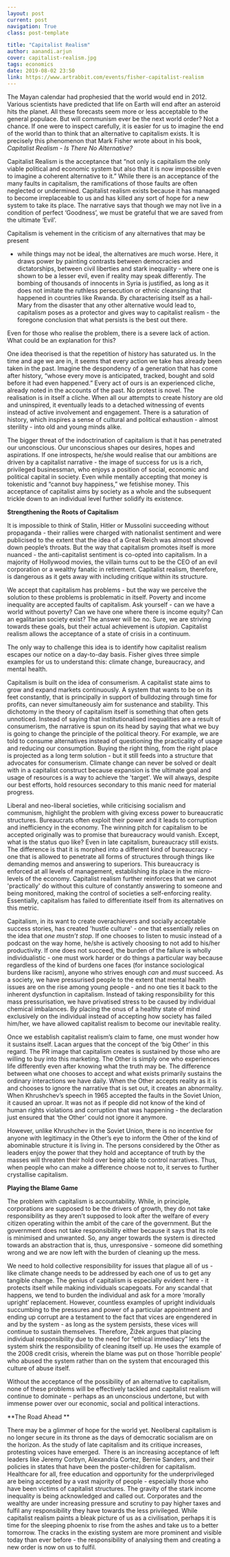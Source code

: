 ```yaml
---
layout: post
current: post
navigation: True
class: post-template

title: "Capitalist Realism"
author: aanandi.arjun
cover: capitalist-realism.jpg
tags: economics
date: 2019-08-02 23:50
link: https://www.artrabbit.com/events/fisher-capitalist-realism
---
```


The Mayan calendar had prophesied that the world would end in 2012. Various
scientists have predicted that life on Earth will end after an asteroid hits the
planet. All these forecasts seem more or less acceptable to the general
populace. But will communism ever be the next world order? Not a chance. If one
were to inspect carefully, it is easier for us to imagine the end of the world
than to think that an alternative to capitalism exists. It is precisely this
phenomenon that Mark Fisher wrote about in his book, *Capitalist Realism - Is
There No Alternative?*

Capitalist Realism is the acceptance that “not only is capitalism the only
viable political and economic system but also that it is now impossible even to
imagine a coherent alternative to it.” While there is an acceptance of the many
faults in capitalism, the ramifications of those faults are often neglected or
undermined. Capitalist realism exists because it has managed to become
irreplaceable to us and has killed any sort of hope for a new system to take its
place. The narrative says that though we may not live in a condition of perfect
‘Goodness’, we must be grateful that we are saved from the ultimate ‘Evil’. 

Capitalism is vehement in the criticism of any alternatives that may be present
- while things may not be ideal, the alternatives are much worse. Here, it draws
power by painting contrasts between democracies and dictatorships, between civil
liberties and stark inequality - where one is shown to be a lesser evil, even if
reality may speak differently. The bombing of thousands of innocents in Syria is
justified, as long as it does not imitate the ruthless persecution or ethnic
cleansing that happened in countries like Rwanda. By characterising itself as a
hail-Mary from the disaster that any other alternative would lead to, capitalism
poses as a protector and gives way to capitalist realism - the foregone
conclusion that what persists is the best out there.

Even for those who realise the problem, there is a severe lack of action. What
could be an explanation for this? 

One idea theorised is that the repetition of history has saturated us. In the
time and age we are in, it seems that every action we take has already been
taken in the past. Imagine the despondency of a generation that has come after
history, “whose every move is anticipated, tracked, bought and sold before it
had even happened.” Every act of ours is an experienced cliche, already noted in
the accounts of the past. No protest is novel. The realisation is in itself a
cliche. When all our attempts to create history are old and uninspired, it
eventually leads to a detached witnessing of events instead of active
involvement and engagement. There is a saturation of history, which inspires a
sense of cultural and political exhaustion - almost sterility - into old and
young minds alike.

The bigger threat of the indoctrination of capitalism is that it has penetrated
our unconscious. Our unconscious shapes our desires, hopes and aspirations. If
one introspects, he/she would realise that our ambitions are driven by a
capitalist narrative - the image of success for us is a rich, privileged
businessman, who enjoys a position of social, economic and political capital in
society. Even while mentally accepting that money is tokenistic and “cannot buy
happiness,” we fetishise money. This acceptance of capitalist aims by society as
a whole and the subsequent trickle down to an individual level further solidify
its existence. 

**Strengthening the Roots of Capitalism**

It is impossible to think of Stalin, Hitler or Mussolini succeeding without
propaganda - their rallies were charged with nationalist sentiment and were
publicised to the extent that the idea of a Great Reich was almost shoved down
people’s throats. But the way that capitalism promotes itself is more nuanced -
the anti-capitalist sentiment is co-opted into capitalism. In a majority of
Hollywood movies, the villain turns out to be the CEO of an evil corporation or
a wealthy fanatic in retirement. Capitalist realism, therefore, is dangerous as
it gets away with including critique within its structure.

We accept that capitalism has problems - but the way we perceive the solution to
these problems is problematic in itself. Poverty and income inequality are
accepted faults of capitalism. Ask yourself - can we have a world without
poverty? Can we have one where there is income equity? Can an egalitarian
society exist? The answer will be no. Sure, we are striving towards these goals,
but their actual achievement is *utopian*. Capitalist realism allows the
acceptance of a state of crisis in a continuum.

The only way to challenge this idea is to identify how capitalist realism
escapes our notice on a day-to-day basis. Fisher gives three simple examples for
us to understand this: climate change, bureaucracy, and mental health.

Capitalism is built on the idea of consumerism. A capitalist state aims to grow
and expand markets continuously. A system that wants to be on its feet
constantly, that is principally in support of bulldozing through time for
profits, can never simultaneously aim for sustenance and stability. This
dichotomy in the theory of capitalism itself is something that often gets
unnoticed. Instead of saying that institutionalised inequalities are a result of
consumerism, the narrative is spun on its head by saying that what we buy is
going to change the principle of the political theory. For example, we are told
to consume alternatives instead of questioning the practicality of usage and
reducing our consumption. Buying the right thing, from the right place is
projected as a long term solution - but it still feeds into a structure that
advocates for consumerism. Climate change can never be solved or dealt with in a
capitalist construct because expansion is the ultimate goal and usage of
resources is a way to achieve the 'target'. We will always, despite our best
efforts, hold resources secondary to this manic need for material progress.

Liberal and neo-liberal societies, while criticising socialism and communism,
highlight the problem with giving excess power to bureaucratic structures.
Bureaucrats often exploit their power and it leads to corruption and
inefficiency in the economy. The winning pitch for capitalism to be accepted
originally was to promise that bureaucracy would vanish. Except, what is the
status quo like? Even in late capitalism, bureaucracy still exists. The
difference is that it is morphed into a different kind of bureaucracy - one that
is allowed to penetrate all forms of structures through things like demanding
memos and answering to superiors. This bureaucracy is enforced at all levels of
management, establishing its place in the micro-levels of the economy.
Capitalist realism further reinforces that we cannot 'practically' do without
this culture of constantly answering to someone and being monitored, making the
control of societies a self-enforcing reality. Essentially, capitalism has
failed to differentiate itself from its alternatives on this metric.

Capitalism, in its want to create overachievers and socially acceptable success
stories, has created 'hustle culture' - one that essentially relies on the idea
that *one mustn’t stop*. If one chooses to listen to music instead of a podcast
on the way home, he/she is actively choosing to not add to his/her productivity.
If one does not succeed, the burden of the failure is wholly individualistic -
one must work harder or do things a particular way because regardless of the
kind of burdens one faces (for instance sociological burdens like racism),
anyone who strives enough *can* and *must* succeed. As a society, we have
pressurised people to the extent that mental health issues are on the rise among
young people - and no one ties it back to the inherent dysfunction in
capitalism. Instead of taking responsibility for this mass pressurisation, we
have privatised stress to be caused by individual chemical imbalances. By
placing the onus of a healthy state of mind exclusively on the individual
instead of accepting how society has failed him/her, we have allowed capitalist
realism to become our inevitable reality. 

Once we establish capitalist realism’s claim to fame, one must wonder how it
sustains itself. Lacan argues that the concept of the ‘big Other’ in this
regard. The PR image that capitalism creates is sustained by those who are
willing to buy into this marketing. The Other is simply one who experiences life
differently even after knowing what the truth may be. The difference between
what one chooses to accept and what exists primarily sustains the ordinary
interactions we have daily. When the Other accepts reality as it is and chooses
to ignore the narrative that is set out, it creates an abnormality. When
Khrushchev’s speech in 1965 accepted the faults in the Soviet Union, it caused
an uproar. It was not as if people did not know of the kind of human rights
violations and corruption that was happening - the declaration just ensured that
‘the Other’ could not ignore it anymore.

However, unlike Khrushchev in the Soviet Union, there is no incentive for anyone
with legitimacy in the Other’s eye to inform the Other of the kind of abominable
structure it is living in. The persons considered by the Other as leaders enjoy
the power that they hold and acceptance of truth by the masses will threaten
their hold over being able to control narratives. Thus, when people who can make
a difference choose not to, it serves to further crystallise capitalism.

**Playing the Blame Game**

The problem with capitalism is accountability. While, in principle, corporations
are supposed to be the drivers of growth, they do not take responsibility as
they aren’t supposed to look after the welfare of every citizen operating within
the ambit of the care of the government. But the government does not take
responsibility either because it says that its role is minimised and unwanted.
So, any anger towards the system is directed towards an abstraction that is,
thus, unresponsive - someone did something wrong and we are now left with the
burden of cleaning up the mess. 

We need to hold collective responsibility for issues that plague all of us -
like climate change needs to be addressed by each one of us to get any tangible
change. The genius of capitalism is especially evident here - it protects itself
while making individuals scapegoats. For any scandal that happens, we tend to
burden the individual and ask for a more ‘morally upright’ replacement. However,
countless examples of upright individuals succumbing to the pressures and power
of a particular appointment and ending up corrupt are a testament to the fact
that vices are engendered in and by the system - as long as the system persists,
these vices will continue to sustain themselves. Therefore, Žižek argues that
placing individual responsibility due to the need for “ethical immediacy” lets
the system shirk the responsibility of cleaning itself up. He uses the example
of the 2008 credit crisis, wherein the blame was put on those 'horrible people'
who abused the system rather than on the system that encouraged this culture of
abuse itself.

Without the acceptance of the possibility of an alternative to capitalism, none
of these problems will be effectively tackled and capitalist realism will
continue to dominate - perhaps as an unconscious undertone, but with immense
power over our economic, social and political interactions.

**The Road Ahead **

There may be a glimmer of hope for the world yet. Neoliberal capitalism is no
longer secure in its throne as the days of democratic socialism are on the
horizon. As the study of late capitalism and its critique increases, protesting
voices have emerged.  There is an increasing acceptance of left leaders like
Jeremy Corbyn, Alexandria Cortez, Bernie Sanders, and their policies in states
that have been the poster-children for capitalism. Healthcare for all, free
education and opportunity for the underprivileged are being accepted by a vast
majority of people - especially those who have been victims of capitalist
structures. The gravity of the stark income inequality is being acknowledged and
called out. Corporates and the wealthy are under increasing pressure and
scrutiny to pay higher taxes and fulfil any responsibility they have towards the
less privileged. While capitalist realism paints a bleak picture of us as a
civilisation, perhaps it is time for the sleeping phoenix to rise from the ashes
and take us to a better tomorrow. The cracks in the existing system are more
prominent and visible today than ever before - the responsibility of analysing
them and creating a new order is now on us to fulfil.
